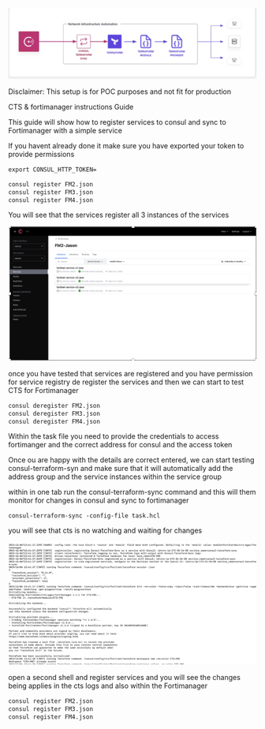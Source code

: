 ![Alt text](image.png)


Disclaimer: This setup is for POC purposes and not fit for production

CTS & fortimanager instructions Guide

This guide will show how to register services to consul and sync to Fortimanager with a simple service

If you havent already done it make sure you have exported your token to provide permissions

```
export CONSUL_HTTP_TOKEN=
```

```
consul register FM2.json
consul register FM3.json
consul register FM4.json

```

You will see that the services register all 3 instances of the services

![Alt text](image-2.png)


once you have tested that services are registered and you have permission for service registry
de register the services and then we can start to test CTS for Fortimanager

```
consul deregister FM2.json
consul deregister FM3.json
consul deregister FM4.json

```
Within the task file you need to provide the credentials to access fortimanger and the correct address for consul and the access token

Once ou are happy with the details are correct entered, we can start testing consul-terraform-syn and make sure that it will automatically add the address group
and the service instances within the service group

within in one tab run the consul-terraform-sync command and this will them monitor for changes in consul and sync to fortimanager

```
consul-terraform-sync -config-file task.hcl
```
you will see that cts is no watching and waiting for changes

![Alt text](image-3.png)

open a second shell and register services and you will see the changes being applies in the cts logs and also within the Fortimanager


```
consul register FM2.json
consul register FM3.json
consul register FM4.json

```

